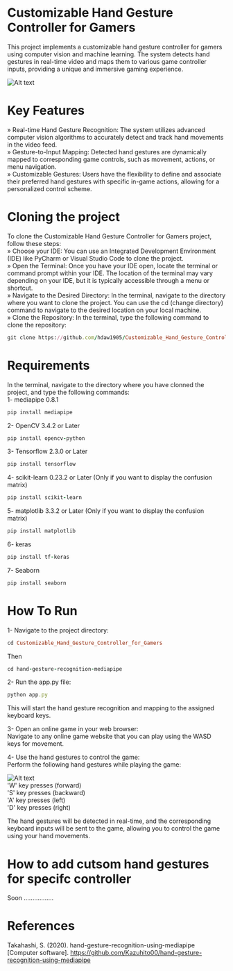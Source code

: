# Customizable Hand Gesture Controller for Gamers
This project implements a customizable hand gesture controller for gamers using computer vision and machine learning. The system detects hand gestures in real-time video and maps them to various game controller inputs, providing a unique and immersive gaming experience.<br />

![Alt text](https://i.ibb.co/8dpfTvv/Picture2.png)

# Key Features
» Real-time Hand Gesture Recognition: The system utilizes advanced computer vision algorithms to accurately detect and track hand movements in the video feed.<br />
» Gesture-to-Input Mapping: Detected hand gestures are dynamically mapped to corresponding game controls, such as movement, actions, or menu navigation.<br />
» Customizable Gestures: Users have the flexibility to define and associate their preferred hand gestures with specific in-game actions, allowing for a personalized control scheme.<br />

# Cloning the project 
To clone the Customizable Hand Gesture Controller for Gamers project, follow these steps:<br />
» Choose your IDE: You can use an Integrated Development Environment (IDE) like PyCharm or Visual Studio Code to clone the project.<br />
» Open the Terminal: Once you have your IDE open, locate the terminal or command prompt within your IDE. The location of the terminal may vary depending on your IDE, but it is typically accessible through a menu or shortcut.<br />
» Navigate to the Desired Directory: In the terminal, navigate to the directory where you want to clone the project. You can use the cd (change directory) command to navigate to the desired location on your local machine.<br />
» Clone the Repository: In the terminal, type the following command to clone the repository:<br />
```ruby
git clone https://github.com/hdaw1905/Customizable_Hand_Gesture_Controller_for_Gamers.git   
```
# Requirements
In the terminal, navigate to the directory where you have clonned the project, and type the following commands:<br />
1- mediapipe 0.8.1 <br />
```ruby
pip install mediapipe
```
2- OpenCV 3.4.2 or Later <br />
```ruby
pip install opencv-python
```
3- Tensorflow 2.3.0 or Later<br />
```ruby
pip install tensorflow
```
4- scikit-learn 0.23.2 or Later (Only if you want to display the confusion matrix)<br />
```ruby
pip install scikit-learn
```
5- matplotlib 3.3.2 or Later (Only if you want to display the confusion matrix)<br />
```ruby
pip install matplotlib
```
6- keras<br />
```ruby
pip install tf-keras
```
7- Seaborn<br />
```ruby
pip install seaborn
```

# How To Run 
1- Navigate to the project directory:<br />
```ruby
cd Customizable_Hand_Gesture_Controller_for_Gamers
```
Then <br />
```ruby
cd hand-gesture-recognition-mediapipe
```
2- Run the app.py file:<br />
```ruby
python app.py
```
This will start the hand gesture recognition and mapping to the assigned keyboard keys.<br />

3- Open an online game in your web browser:<br />
Navigate to any online game website that you can play using the WASD keys for movement.<br />

4- Use the hand gestures to control the game:<br />
Perform the following hand gestures while playing the game:<br />

![Alt text](https://i.ibb.co/ByX1NzM/Picture1.png)<br />
'W' key presses (forward)<br />
'S' key presses (backward)<br />
'A' key presses (left)<br />
'D' key presses (right)<br />

The hand gestures will be detected in real-time, and the corresponding keyboard inputs will be sent to the game, allowing you to control the game using your hand movements.

# How to add cutsom hand gestures for specifc controller
Soon .................

# References 
Takahashi, S. (2020). hand-gesture-recognition-using-mediapipe [Computer software]. https://github.com/Kazuhito00/hand-gesture-recognition-using-mediapipe
